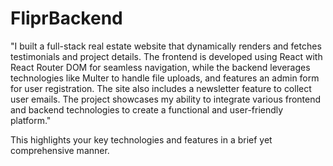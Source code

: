 ﻿# FliprBackend
"I built a full-stack real estate website that dynamically renders and fetches testimonials and project details. The frontend is developed using React with React Router DOM for seamless navigation, while the backend leverages technologies like Multer to handle file uploads, and features an admin form for user registration. The site also includes a newsletter feature to collect user emails. The project showcases my ability to integrate various frontend and backend technologies to create a functional and user-friendly platform."

This highlights your key technologies and features in a brief yet comprehensive manner.
